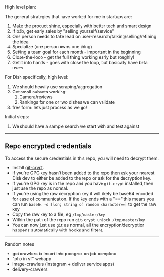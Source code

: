High level plan:

The general strategies that have worked for me in startups are:

1. Make the product shine, especially with better tech and smart design
2. If b2b, get early sales by "selling yourself/service"
3. One person needs to take lead on user-research/talking/selling/refining the
   idea
4. Specialize (one person owns one thing)
5. Setting a team goal for each month - important in the beginning
6. Close-the-loop - get the full thing working early but roughly!
7. Get it into hands - goes with close the loop, but basically have beta users

For Dish specifically, high level:

1. We should heavily use scraping/aggregation
2. Get small subsets working:
   1. Camera/reviews
   2. Rankings for one or two dishes we can validate
3. free form: lets just process as we go!

Initial steps:

1. We should have a sample search we start with and test against

---

## Repo encrypted credentials
To access the secure credentials in this repo, you will need to decrypt them.

  * Install [git-crypt](https://github.com/AGWA/git-crypt).
  * If you're GPG key hasn't been added to the repo then ask your nearest Dish dev to either be added to the repo or ask for the decryption key.
  * If you're GPG key is in the repo and you have `git-crypt` installed, then just use the repo as normal.
  * If you're using the raw decryption key it will likely be base64 encoded for ease of communication. If the key ends with a "==" this means you can run `base64 -d [long string of random character==]` to get the raw key.
  * Copy the raw key to a file, eg `/tmp/master/key`
  * Within the path of the repo run `git-crypt unlock /tmp/master/key`
  * You can now just use `git` as normal, all the encryption/decryption happens
automatically with hooks and filters.

---

Random notes

- get crawlers to insert into postgres on job complete
- "pho in sf" webapp
- image-crawlers (instagram + deliver service apps)
- delivery-crawlers
